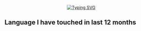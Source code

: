 <div class="animated-text" style="display: flex; justify-content: center; align-items: center;">
  <a href="https://github.com/amantuladhar"><img src="https://readme-typing-svg.demolab.com?font=M+PLUS+1+Code&weight=500&size=24&pause=1000&color=BAF715&center=true&vCenter=true&random=false&width=435&lines=%F0%9F%99%8F+This+is+Aman.;Welcome+to+my+Github+profile." alt="Typing SVG" /></a>
</div>

## Language I have touched in last 12 months

<!-- Start: LangStat  -->
<!-- End: LangStat  -->
